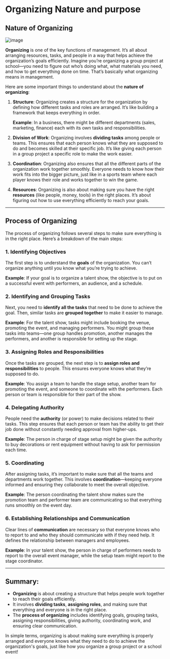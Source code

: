 # Organizing Nature and purpose
## Nature of Organizing
![image](https://github.com/user-attachments/assets/1606d74b-d884-4f8b-9c65-d0c9a82e6ff6)

**Organizing** is one of the key functions of management. It’s all about arranging resources, tasks, and people in a way that helps achieve the organization’s goals efficiently. Imagine you’re organizing a group project at school—you need to figure out who’s doing what, what materials you need, and how to get everything done on time. That’s basically what organizing means in management.

Here are some important things to understand about the **nature of organizing**:

1. **Structure**: Organizing creates a structure for the organization by defining how different tasks and roles are arranged. It’s like building a framework that keeps everything in order.
   
   **Example**: In a business, there might be different departments (sales, marketing, finance) each with its own tasks and responsibilities.

2. **Division of Work**: Organizing involves **dividing tasks** among people or teams. This ensures that each person knows what they are supposed to do and becomes skilled at their specific job. It’s like giving each person in a group project a specific role to make the work easier.

3. **Coordination**: Organizing also ensures that all the different parts of the organization work together smoothly. Everyone needs to know how their work fits into the bigger picture, just like in a sports team where each player knows their role and works together to win the game.

4. **Resources**: Organizing is also about making sure you have the right **resources** (like people, money, tools) in the right places. It’s about figuring out how to use everything efficiently to reach your goals.

---

## Process of Organizing

The process of organizing follows several steps to make sure everything is in the right place. Here’s a breakdown of the main steps:

### 1. **Identifying Objectives**
The first step is to understand the **goals** of the organization. You can’t organize anything until you know what you’re trying to achieve.

**Example**: If your goal is to organize a talent show, the objective is to put on a successful event with performers, an audience, and a schedule.

### 2. **Identifying and Grouping Tasks**
Next, you need to **identify all the tasks** that need to be done to achieve the goal. Then, similar tasks are **grouped together** to make it easier to manage.

**Example**: For the talent show, tasks might include booking the venue, promoting the event, and managing performers. You might group these tasks into teams—one group handles promotion, another manages the performers, and another is responsible for setting up the stage.

### 3. **Assigning Roles and Responsibilities**
Once the tasks are grouped, the next step is to **assign roles and responsibilities** to people. This ensures everyone knows what they’re supposed to do.

**Example**: You assign a team to handle the stage setup, another team for promoting the event, and someone to coordinate with the performers. Each person or team is responsible for their part of the show.

### 4. **Delegating Authority**
People need the **authority** (or power) to make decisions related to their tasks. This step ensures that each person or team has the ability to get their job done without constantly needing approval from higher-ups.

**Example**: The person in charge of stage setup might be given the authority to buy decorations or rent equipment without having to ask for permission each time.

### 5. **Coordinating**
After assigning tasks, it’s important to make sure that all the teams and departments work together. This involves **coordination**—keeping everyone informed and ensuring they collaborate to meet the overall objective.

**Example**: The person coordinating the talent show makes sure the promotion team and performer team are communicating so that everything runs smoothly on the event day.

### 6. **Establishing Relationships and Communication**
Clear lines of **communication** are necessary so that everyone knows who to report to and who they should communicate with if they need help. It defines the relationship between managers and employees.

**Example**: In your talent show, the person in charge of performers needs to report to the overall event manager, while the setup team might report to the stage coordinator.

---

## Summary:
- **Organizing** is about creating a structure that helps people work together to reach their goals efficiently.
- It involves **dividing tasks**, **assigning roles**, and making sure that everything and everyone is in the right place.
- The **process of organizing** includes identifying goals, grouping tasks, assigning responsibilities, giving authority, coordinating work, and ensuring clear communication.

In simple terms, organizing is about making sure everything is properly arranged and everyone knows what they need to do to achieve the organization's goals, just like how you organize a group project or a school event!
